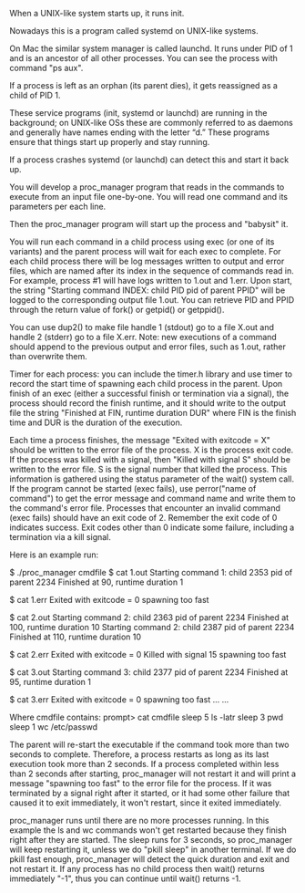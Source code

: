 When a UNIX-like system starts up, it runs init.

Nowadays this is a program called systemd on UNIX-like systems. 

On Mac the similar system manager is called launchd. It runs under PID of 1 and is an ancestor of all other processes. You can see the process with command "ps aux".

If a process is left as an orphan (its parent dies), it gets reassigned as a child of PID 1.

These service programs (init, systemd or launchd) are running in the background; on UNIX-like OSs these are commonly referred to as daemons and generally have names ending with the letter “d.” These programs ensure that things start up properly and stay running. 

If a process crashes systemd (or launchd) can detect this and start it back up.

You will develop a proc_manager program that reads in the commands to execute from an input file one-by-one. You will read one command and its parameters per each line. 

Then the proc_manager program will start up the process and "babysit" it.

You will run each command in a child process using exec (or one of its variants) and the parent process will wait for each exec to complete. For each child process there will be log messages written to output and error files, which are named after its index in the sequence of commands read in. For example, process #1 will have logs written to 1.out and 1.err. Upon start, the string "Starting command INDEX: child PID pid of parent PPID" will be logged to the corresponding output file 1.out. You can retrieve PID and PPID through the return value of fork() or getpid() or getppid().

You can use dup2() to make file handle 1 (stdout) go to a file X.out and handle 2 (stderr) go to a file X.err. Note: new executions of a command should append to the previous output and error files, such as 1.out, rather than overwrite them.

Timer for each process: you can include the timer.h library and use timer to record the start time of spawning each child process in the parent. Upon finish of an exec (either a successful finish or termination via a signal), the process should record the finish runtime, and it should write to the output file the string "Finished at FIN, runtime duration DUR" where FIN is the finish time and DUR is the duration of the execution.

Each time a process finishes, the message "Exited with exitcode = X" should be written to the error file of the process. X is the process exit code. If the process was killed with a signal, then "Killed with signal S" should be written to the error file. S is the signal number that killed the process. This information is gathered using the status parameter of the wait() system call. If the program cannot be started (exec fails), use perror("name of command") to get the error message and command name and write them to the command's error file. Processes that encounter an invalid command (exec fails) should have an exit code of 2. Remember the exit code of 0 indicates success. Exit codes other than 0 indicate some failure, including a termination via a kill signal.

 

Here is an example run:

$ ./proc_manager cmdfile
$ cat 1.out
Starting command 1: child 2353 pid of parent 2234
Finished at 90, runtime duration 1

$ cat 1.err
Exited with exitcode = 0
spawning too fast

$ cat 2.out
Starting command 2: child 2363 pid of parent 2234
Finished at 100, runtime duration 10
Starting command 2: child 2387 pid of parent 2234
Finished at 110, runtime duration 10

$ cat 2.err
Exited with exitcode = 0
Killed with signal 15
spawning too fast

$ cat 3.out
Starting command 3: child 2377 pid of parent 2234
Finished at 95, runtime duration 1

$ cat 3.err
Exited with exitcode = 0
spawning too fast
...
...


Where cmdfile contains:
prompt> cat cmdfile
sleep 5
ls -latr
sleep 3
pwd
sleep 1
wc /etc/passwd


The parent will re-start the executable if the command took more than two seconds to complete. Therefore, a process restarts as long as its last execution took more than 2 seconds. If a process completed within less than 2 seconds after starting, proc_manager will not restart it and will print a message "spawning too fast" to the error file for the process. If it was terminated by a signal right after it started, or it had some other failure that caused it to exit immediately, it won't restart, since it exited immediately.

proc_manager runs until there are no more processes running. In this example the ls and wc commands won't get restarted because they finish right after they are started. The sleep runs for 3 seconds, so proc_manager will keep restarting it, unless we do "pkill sleep" in another terminal. If we do pkill fast enough, proc_manager will detect the quick duration and exit and not restart it. If any process has no child process then wait() returns immediately "-1", thus you can continue until wait() returns -1.
